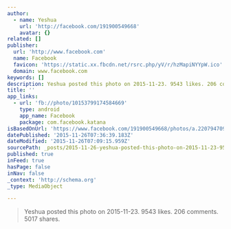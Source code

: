 ```yaml
---
author:
  - name: Yeshua
    url: 'http://facebook.com/191900549668'
    avatar: {}
related: []
publisher:
  url: 'http://www.facebook.com'
  name: Facebook
  favicon: 'https://static.xx.fbcdn.net/rsrc.php/yV/r/hzMapiNYYpW.ico'
  domain: www.facebook.com
keywords: []
description: Yeshua posted this photo on 2015-11-23. 9543 likes. 206 comments. 5017 shares.
title: ''
app_links:
  - url: 'fb://photo/10153799174584669'
    type: android
    app_name: Facebook
    package: com.facebook.katana
isBasedOnUrl: 'https://www.facebook.com/191900549668/photos/a.220794709668.166465.191900549668/10153799174584669/?type=3'
datePublished: '2015-11-26T07:36:39.183Z'
dateModified: '2015-11-26T07:09:15.959Z'
sourcePath: _posts/2015-11-26-yeshua-posted-this-photo-on-2015-11-23-9543-likes-206-comm.md
published: true
inFeed: true
hasPage: false
inNav: false
_context: 'http://schema.org'
_type: MediaObject

---
```

> Yeshua posted this photo on 2015-11-23&period; 9543 likes&period; 206 comments&period; 5017 shares&period;